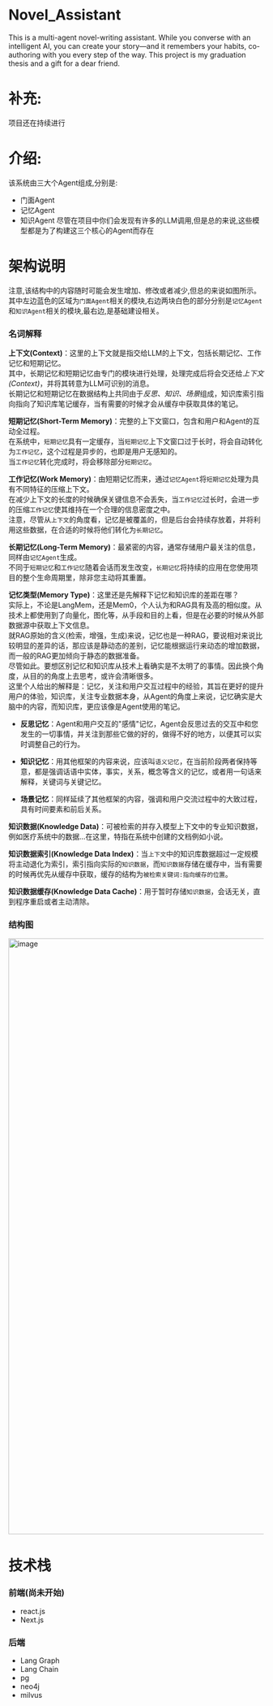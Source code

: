 # Novel_Assistant
This is a multi-agent novel-writing assistant. While you converse with an intelligent AI, you can create your story—and it remembers your habits, co-authoring with you every step of the way. This project is my graduation thesis and a gift for a dear friend.
# 补充:
  项目还在持续进行
# 介绍:
该系统由三大个Agent组成,分别是:
  - 门面Agent
  - 记忆Agent
  - 知识Agent
尽管在项目中你们会发现有许多的LLM调用,但是总的来说,这些模型都是为了构建这三个核心的Agent而存在
# 架构说明
注意,该结构中的内容随时可能会发生增加、修改或者减少,但总的来说如图所示。
其中左边蓝色的区域为`门面Agent`相关的模块,右边两块白色的部分分别是`记忆Agent`和`知识Agent`相关的模块,最右边,是基础建设相关。
### 名词解释
**上下文(Context)**：这里的上下文就是指交给LLM的上下文，包括长期记忆、工作记忆和短期记忆。  
其中，长期记忆和短期记忆由专门的模块进行处理，处理完成后将会交还给*上下文(Context)*，并将其转意为LLM可识别的消息。  
长期记忆和短期记忆在数据结构上共同由于*反思、知识、场景*组成，知识库索引指向指向了知识库笔记缓存，当有需要的时候才会从缓存中获取具体的笔记。

**短期记忆(Short-Term Memory)**：完整的上下文窗口，包含和用户和Agent的互动全过程。  
在系统中，`短期记忆`具有一定缓存，当`短期记忆`上下文窗口过于长时，将会自动转化为`工作记忆`，这个过程是异步的，也即是用户无感知的。  
当`工作记忆`转化完成时，将会移除部分`短期记忆`。

**工作记忆(Work Memory)**：由短期记忆而来，通过`记忆Agent`将`短期记忆`处理为具有不同特征的压缩上下文。  
在减少上下文的长度的时候确保关键信息不会丢失，当`工作记忆`过长时，会进一步的压缩`工作记忆`使其维持在一个合理的信息密度之中。  
注意，尽管从`上下文`的角度看，记忆是被覆盖的，但是后台会持续存放着，并将利用这些数据，在合适的时候将他们转化为`长期记忆`。

**长期记忆(Long-Term Memory)**：最紧密的内容，通常存储用户最关注的信息，同样由`记忆Agent`生成。  
不同于`短期记忆`和`工作记忆`随着会话而发生改变，`长期记忆`将持续的应用在您使用项目的整个生命周期里，除非您主动将其重置。

**记忆类型(Memory Type)**：这里还是先解释下记忆和知识库的差距在哪？  
实际上，不论是LangMem，还是Mem0，个人认为和RAG具有及高的相似度。从技术上都使用到了向量化，图化等，从手段和目的上看，但是在必要的时候从外部数据源中获取上下文信息。  
就RAG原始的含义(检索，增强，生成)来说，记忆也是一种RAG，要说相对来说比较明显的差异的话，那应该是静动态的差别，记忆能根据运行来动态的增加数据，而一般的RAG更加倾向于静态的数据准备。  
尽管如此。要想区别记忆和知识库从技术上看确实是不太明了的事情。因此换个角度，从目的的角度上去思考，或许会清晰很多。  
这里个人给出的解释是：记忆，关注和用户交互过程中的经验，其旨在更好的提升用户的体验，知识库，关注专业数据本身，从Agent的角度上来说，记忆确实是大脑中的内容，而知识库，更应该像是Agent使用的笔记。

- **反思记忆**：Agent和用户交互的"感情"记忆，Agent会反思过去的交互中和您发生的一切事情，并关注到那些它做的好的，做得不好的地方，以便其可以实时调整自己的行为。

- **知识记忆**：用其他框架的内容来说，应该叫`语义记忆`，在当前阶段两者保持等意，都是强调话语中实体，事实，关系，概念等含义的记忆，或者用一句话来解释，关键词与关键记忆。

- **场景记忆**：同样延续了其他框架的内容，强调和用户交流过程中的大致过程，具有时间要素和前后关系。

**知识数据(Knowledge Data)**：可被检索的并存入模型上下文中的专业知识数据，例如医疗系统中的数据...在这里，特指在系统中创建的文档例如小说。

**知识数据索引(Knowledge Data Index)**：当`上下文`中的知识库数据超过一定规模将主动退化为索引，索引指向实际的`知识数据`，而`知识数据`存储在缓存中，当有需要的时候再优先从缓存中获取，缓存的结构为`被检索关键词:指向缓存的位置`。

**知识数据缓存(Knowledge Data Cache)**：用于暂时存储`知识数据`，会话无关，直到程序重启或者主动清除。

### 结构图
<img width="2088" height="1173" alt="image" src="https://github.com/user-attachments/assets/a27a0408-8362-4ac3-9b55-25f092239d66" />



# 技术栈
### 前端(尚未开始)
  - react.js
  - Next.js
### 后端
  - Lang Graph
  - Lang Chain
  - pg
  - neo4j
  - milvus
